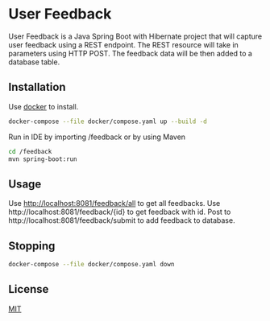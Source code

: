 # User Feedback

User Feedback is a Java Spring Boot with Hibernate project that will capture user feedback using a REST endpoint. The REST resource will take in parameters using HTTP POST. The feedback data will be then added to a database table.

## Installation

Use [docker](https://docs.docker.com/get-docker/) to install.

```bash
docker-compose --file docker/compose.yaml up --build -d
```
Run in IDE by importing /feedback 
or by using Maven
```bash
cd /feedback
mvn spring-boot:run
```

## Usage

Use [http://localhost:8081/feedback/all](http://localhost:8081/feedback/all) to get all feedbacks.
Use http://localhost:8081/feedback/{id} to get feedback with id.
Post to http://localhost:8081/feedback/submit to add feedback to database.

## Stopping

```bash
docker-compose --file docker/compose.yaml down
```

## License
[MIT](https://choosealicense.com/licenses/mit/)